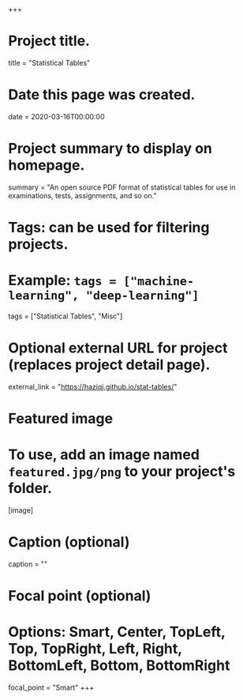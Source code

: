 +++
# Project title.
title = "Statistical Tables"

# Date this page was created.
date = 2020-03-16T00:00:00

# Project summary to display on homepage.
summary = "An open source PDF format of statistical tables for use in examinations, tests, assignments, and so on."

# Tags: can be used for filtering projects.
# Example: `tags = ["machine-learning", "deep-learning"]`
tags = ["Statistical Tables", "Misc"]

# Optional external URL for project (replaces project detail page).
external_link = "https://haziqj.github.io/stat-tables/"

# Featured image
# To use, add an image named `featured.jpg/png` to your project's folder. 
[image]
  # Caption (optional)
  caption = ""

  # Focal point (optional)
  # Options: Smart, Center, TopLeft, Top, TopRight, Left, Right, BottomLeft, Bottom, BottomRight
  focal_point = "Smart"
+++
